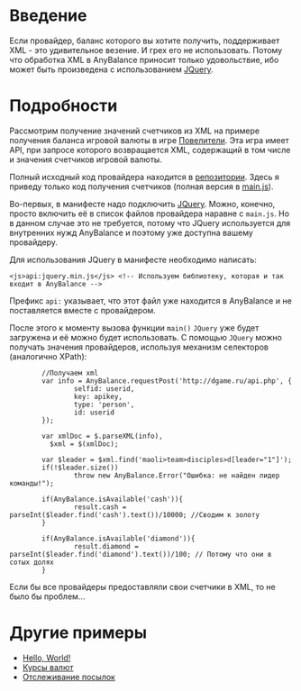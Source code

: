 # Введение #

Если провайдер, баланс которого вы хотите получить, поддерживает XML - это удивительное везение. И грех его не использовать. Потому что обработка XML в AnyBalance приносит только удовольствие, ибо может быть произведена с использованием [JQuery](http://api.jquery.com/jQuery.parseXML/).

# Подробности #

Рассмотрим получение значений счетчиков из XML на примере получения баланса игровой валюты в игре [Повелители](http://dgame.ru). Эта игра имеет API, при запросе которого возвращается XML, содержащий в том числе и значения счетчиков игровой валюты.

Полный исходный код провайдера находится в [репозитории](http://code.google.com/p/any-balance-providers/source/browse/trunk/ab-game-dgame). Здесь я приведу только код получения счетчиков (полная версия в [main.js](http://code.google.com/p/any-balance-providers/source/browse/trunk/ab-game-dgame/main.js)).

Во-первых, в манифесте надо подключить [JQuery](http://jquery.com/). Можно, конечно, просто включить её в список файлов провайдера наравне с `main.js`. Но в данном случае это не требуется, потому что JQuery используется для внутренних нужд AnyBalance и поэтому уже доступна вашему провайдеру.

Для использования JQuery в манифесте необходимо написать:
```
<js>api:jquery.min.js</js> <!-- Используем библиотеку, которая и так входит в AnyBalance -->
```

Префикс `api:` указывает, что этот файл уже находится в AnyBalance и не поставляется вместе с провайдером.

После этого к моменту вызова функции `main()` `JQuery` уже будет загружена и её можно будет использовать. С помощью `JQuery` можно получать значения провайдеров, используя механизм селекторов (аналогично XPath):

```
        //Получаем xml
        var info = AnyBalance.requestPost('http://dgame.ru/api.php', {
                selfid: userid,
                key: apikey,
                type: 'person',
                id: userid
        });
        
        var xmlDoc = $.parseXML(info),
          $xml = $(xmlDoc);
        
        var $leader = $xml.find('maoli>team>disciples>d[leader="1"]');
        if(!$leader.size())
                throw new AnyBalance.Error("Ошибка: не найден лидер команды!");
        
        if(AnyBalance.isAvailable('cash')){
                result.cash = parseInt($leader.find('cash').text())/10000; //Сводим к золоту
        }
                
        if(AnyBalance.isAvailable('diamond')){
                result.diamond = parseInt($leader.find('diamond').text())/100; // Потому что они в сотых долях
        }
```

Если бы все провайдеры предоставляли свои счетчики в XML, то не было бы проблем...

# Другие примеры #

  * [Hello, World!](TutorialHelloWorld.md)
  * [Курсы валют](TutorialExchangeCbr.md)
  * [Отслеживание посылок](TutorialTrackingRussianPost.md)